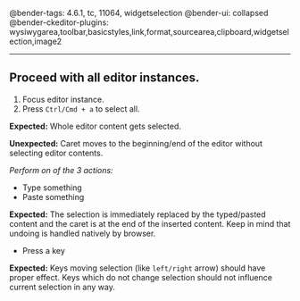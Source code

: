 @bender-tags: 4.6.1, tc, 11064, widgetselection
@bender-ui: collapsed
@bender-ckeditor-plugins: wysiwygarea,toolbar,basicstyles,link,format,sourcearea,clipboard,widgetselection,image2

----

## Proceed with all editor instances.

1. Focus editor instance.
1. Press `Ctrl/Cmd + a` to select all.

**Expected:** Whole editor content gets selected.

**Unexpected:** Caret moves to the beginning/end of the editor without selecting editor contents.

_Perform on of the 3 actions:_

* Type something
* Paste something

**Expected:** The selection is immediately replaced by the typed/pasted content and the caret is at the end of the inserted content.
Keep in mind that undoing is handled natively by browser.

* Press a key

**Expected:** Keys moving selection (like `left/right` arrow) should have proper effect. Keys which do not change selection
should not influence current selection in any way.
